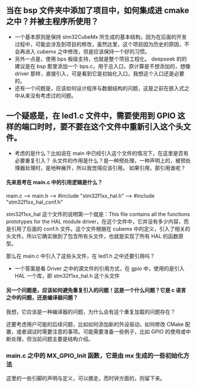 ## 当在 bsp 文件夹中添加了项目中，如何集成进 cmake 之中？并被主程序所使用？

- 一个基本原则是保持 stm32CubeMx 所生成的基本结构，因为在后面的开发过程中，可能会涉及到项目的修改，虽然达里，这个项目因为历史的原因，不会再进入 cubemx 之中修改，但是应该保持一个好的习惯。
- 另外一点是，使用 bps 板级支持，也就是整个项目工程化。
  deepseek 的的建议是在 bsp 那里添加一个 bps.c，用于总入口，原计算是不想添加的，想像 driver 那样，直接引入，可是看到它是初始化入口，我想这个入口还是必要的。
- 还有一个问题是，应该如何设计程序与数据结构的问题，这是之前在嵌入式之中从来没有考虑过的问题。

## 一个疑惑是，在 led1.c 文件中，需要使用到 GPIO 这样的端口时时，要不要在这个文件中重新引入这个头文件。

- 考虑的是什么？比如说在 main 中已经引入这个文件的情况下，在这里是否有必要重复引入？
  头文件的作用是什么？是一种预处理，一种声明上的，被预处理器处理时，是地种展开，所以我觉得应该引用。
  如果引用，那引用谁呢？

#### 先来思考在 main.c 中的引用逻辑是什么？

main.c --> main.h --> #include "stm32f1xx_hal.h" --> #include "stm32f1xx_hal_conf.h"

stm32f1xx_hal 这个文件的说明第一个就是：This file contains all the functions prototypes for the HAL module driver，在这个文件中，它并没有多少内容，而是引用了后面的 conf.h 文件。这个文件根据在 cubemx 中的定义，引入了相关的头文件。所以它确实做到了包含所有头文件，也就是实现了所有 HAL 的函数原型。

那么在 main.c 中引入了这些头文件，在 led1.h 之中还要引用吗？

- 一个答案是看 Driver 之中的源文件的引用方式，在 gpio 中，使用的是引入 HAL 一个库，即 stm32f1xx_hal.h 这个头文件

#### 另一个问题是，应该如何避免重复引入的问题！这是一个什么问题？它是 c 语言之中的问题，还是编译器问题？

我想，它应该是一种编译器的问题，为什么会有这个重复加载的问题存在？

还要考虑用户可能的后续问题，比如如何添加新的外设驱动，如何修改 CMake 配置，或者调试时需要注意的事项。可能需要准备一些例子，比如 GPIO 的使用或中断处理，但当前问题主要是结构介绍。

### main.c 之中的 MX_GPIO_Init 函数，它是由 mx 生成的一些初始化方法

这里的一些引脚的声明与定义，可以挪走，而时钟方面的，则留下来。
